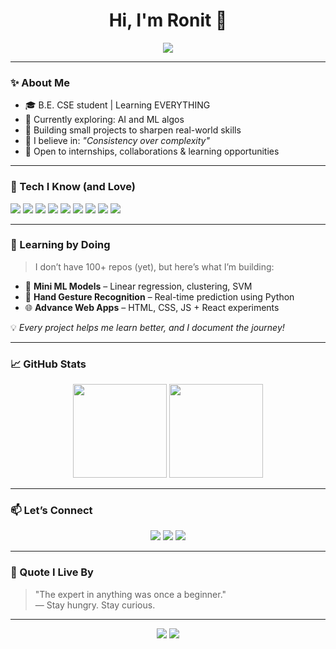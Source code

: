 <h1 align="center">Hi, I'm Ronit 👋</h1>

<p align="center">
  <img src="https://readme-typing-svg.herokuapp.com?font=Fira+Code&pause=1300&color=00C8FF&center=true&width=1000&lines=My+diagnostic+instinct+is+unmatched.;My+tenacity+is+non-negotiable.;I+don’t+just+fix+errors+—+I+dismantle+inefficiency.;Precision+in+logic.+Brutal+in+execution."/>
</p>





---

### ✨ About Me

- 🎓 B.E. CSE student | Learning EVERYTHING  
- 🌱 Currently exploring: AI and ML algos 
- 🔭 Building small projects to sharpen real-world skills  
- 📌 I believe in: *"Consistency over complexity"*  
- 💼 Open to internships, collaborations & learning opportunities

---

### 🧰 Tech I Know (and Love)

<p>
  <img src="https://img.shields.io/badge/C-00599C?style=for-the-badge&logo=c&logoColor=white" />
  <img src="https://img.shields.io/badge/C++-00599C?style=for-the-badge&logo=c%2B%2B&logoColor=white" />
  <img src="https://img.shields.io/badge/Python-3776AB?style=for-the-badge&logo=python&logoColor=white" />
  <img src="https://img.shields.io/badge/HTML-E34F26?style=for-the-badge&logo=html5&logoColor=white" />
  <img src="https://img.shields.io/badge/CSS-1572B6?style=for-the-badge&logo=css3&logoColor=white" />
  <img src="https://img.shields.io/badge/JavaScript-F7DF1E?style=for-the-badge&logo=javascript&logoColor=black" />
  <img src="https://img.shields.io/badge/TypeScript-3178C6?style=for-the-badge&logo=typescript&logoColor=white" />
  <img src="https://img.shields.io/badge/React-20232A?style=for-the-badge&logo=react&logoColor=61DAFB" />
  <img src="https://img.shields.io/badge/Git-F05032?style=for-the-badge&logo=git&logoColor=white" />
</p>

---

### 🧪 Learning by Doing

> I don’t have 100+ repos (yet), but here’s what I’m building:

- 🎯 **Mini ML Models** – Linear regression, clustering, SVM  
- 🧠 **Hand Gesture Recognition** – Real-time prediction using Python  
- 🌐 **Advance Web Apps** – HTML, CSS, JS + React experiments  

💡 *Every project helps me learn better, and I document the journey!*

---

### 📈 GitHub Stats

<p align="center">
  <img src="https://github-readme-stats.vercel.app/api?username=ronitkhanna&show_icons=true&theme=tokyonight" height="150"/>
  <img src="https://github-readme-stats.vercel.app/api/top-langs/?username=ronitkhanna&layout=compact&theme=tokyonight" height="150"/>
</p>

---

### 📫 Let’s Connect

<p align="center">
  <a href="mailto:ronit.khanna420X@gmail.com"><img src="https://img.shields.io/badge/Gmail-FF6F00?style=for-the-badge&logo=gmail&logoColor=white"/></a>
  <a href="https://linkedin.com/in/ronitbby"><img src="https://img.shields.io/badge/LinkedIn-0077B5?style=for-the-badge&logo=linkedin&logoColor=white"/></a>
  <a href="https://github.com/Ronit-bby"><img src="https://img.shields.io/badge/GitHub-181717?style=for-the-badge&logo=github&logoColor=white"/></a>
</p>

---

### 🔖 Quote I Live By

> "The expert in anything was once a beginner."  
> — Stay hungry. Stay curious.

---

<p align="center">
  <img src="https://komarev.com/ghpvc/?username=ronitkhanna&label=Profile%20Views" />
  <img src="https://img.shields.io/github/followers/ronitkhanna?style=social" />
</p>
